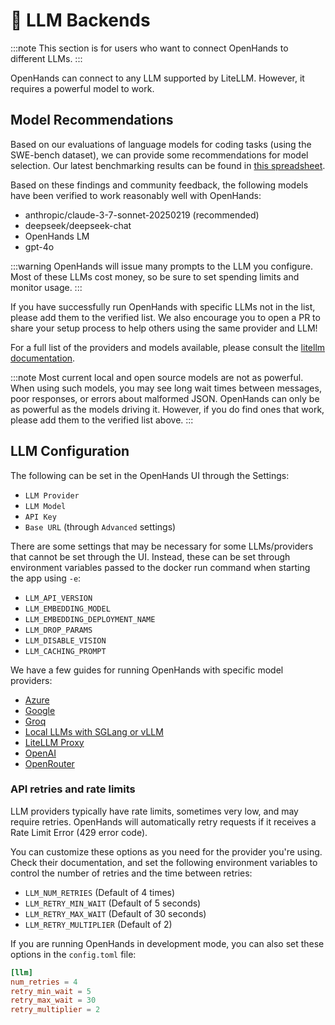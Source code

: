 # 🤖 LLM Backends

:::note
This section is for users who want to connect OpenHands to different LLMs.
:::

OpenHands can connect to any LLM supported by LiteLLM. However, it requires a powerful model to work.

## Model Recommendations

Based on our evaluations of language models for coding tasks (using the SWE-bench dataset), we can provide some
recommendations for model selection. Our latest benchmarking results can be found in [this spreadsheet](https://docs.google.com/spreadsheets/d/1wOUdFCMyY6Nt0AIqF705KN4JKOWgeI4wUGUP60krXXs/edit?gid=0).

Based on these findings and community feedback, the following models have been verified to work reasonably well with OpenHands:

- anthropic/claude-3-7-sonnet-20250219 (recommended)
- deepseek/deepseek-chat
- OpenHands LM
- gpt-4o

:::warning
OpenHands will issue many prompts to the LLM you configure. Most of these LLMs cost money, so be sure to set spending
limits and monitor usage.
:::

If you have successfully run OpenHands with specific LLMs not in the list, please add them to the verified list. We
also encourage you to open a PR to share your setup process to help others using the same provider and LLM!

For a full list of the providers and models available, please consult the
[litellm documentation](https://docs.litellm.ai/docs/providers).

:::note
Most current local and open source models are not as powerful. When using such models, you may see long
wait times between messages, poor responses, or errors about malformed JSON. OpenHands can only be as powerful as the
models driving it. However, if you do find ones that work, please add them to the verified list above.
:::

## LLM Configuration

The following can be set in the OpenHands UI through the Settings:

- `LLM Provider`
- `LLM Model`
- `API Key`
- `Base URL` (through `Advanced` settings)

There are some settings that may be necessary for some LLMs/providers that cannot be set through the UI. Instead, these
can be set through environment variables passed to the docker run command when starting the app
using `-e`:

- `LLM_API_VERSION`
- `LLM_EMBEDDING_MODEL`
- `LLM_EMBEDDING_DEPLOYMENT_NAME`
- `LLM_DROP_PARAMS`
- `LLM_DISABLE_VISION`
- `LLM_CACHING_PROMPT`

We have a few guides for running OpenHands with specific model providers:

- [Azure](llms/azure-llms)
- [Google](llms/google-llms)
- [Groq](llms/groq)
- [Local LLMs with SGLang or vLLM](llms/../local-llms.md)
- [LiteLLM Proxy](llms/litellm-proxy)
- [OpenAI](llms/openai-llms)
- [OpenRouter](llms/openrouter)

### API retries and rate limits

LLM providers typically have rate limits, sometimes very low, and may require retries. OpenHands will automatically
retry requests if it receives a Rate Limit Error (429 error code).

You can customize these options as you need for the provider you're using. Check their documentation, and set the
following environment variables to control the number of retries and the time between retries:

- `LLM_NUM_RETRIES` (Default of 4 times)
- `LLM_RETRY_MIN_WAIT` (Default of 5 seconds)
- `LLM_RETRY_MAX_WAIT` (Default of 30 seconds)
- `LLM_RETRY_MULTIPLIER` (Default of 2)

If you are running OpenHands in development mode, you can also set these options in the `config.toml` file:

```toml
[llm]
num_retries = 4
retry_min_wait = 5
retry_max_wait = 30
retry_multiplier = 2
```
